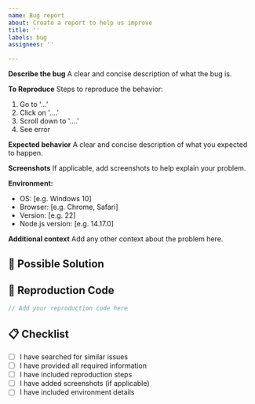 ```yaml
---
name: Bug report
about: Create a report to help us improve
title: ''
labels: bug
assignees: ''

---
```


**Describe the bug**
A clear and concise description of what the bug is.

**To Reproduce**
Steps to reproduce the behavior:
1. Go to '...'
2. Click on '....'
3. Scroll down to '....'
4. See error

**Expected behavior**
A clear and concise description of what you expected to happen.

**Screenshots**
If applicable, add screenshots to help explain your problem.

**Environment:**
 - OS: [e.g. Windows 10]
 - Browser: [e.g. Chrome, Safari]
 - Version: [e.g. 22]
 - Node.js version: [e.g. 14.17.0]

**Additional context**
Add any other context about the problem here.

## 🎯 Possible Solution
<!-- If you have suggestions on how to fix the bug -->

## 🔄 Reproduction Code
```typescript
// Add your reproduction code here
```

## 📋 Checklist
- [ ] I have searched for similar issues
- [ ] I have provided all required information
- [ ] I have included reproduction steps
- [ ] I have added screenshots (if applicable)
- [ ] I have included environment details
